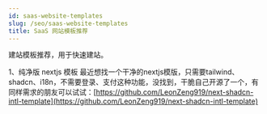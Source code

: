 ```yaml
---
id: saas-website-templates
slug: /seo/saas-website-templates
title: SaaS 网站模板推荐
---
```

建站模板推荐，用于快速建站。

1、纯净版 nextjs 模板
最近想找一个干净的nextjs模版，只需要tailwind、shadcn、i18n，不需要登录、支付这种功能，没找到，干脆自己开源了一个，有同样需求的朋友可以试试：[https://github.com/LeonZeng919/next-shadcn-intl-template](https://github.com/LeonZeng919/next-shadcn-intl-template)

